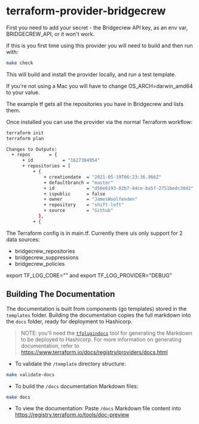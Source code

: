 # terraform-provider-bridgecrew

First you need to add your secret - the Bridgecrew API key, as an env var,
BRIDGECREW_API, or it won't work.

If this is you first time using this provider you will need to build
and then run with:

```bash
make check
```

This will build and install the provider locally, and run a test template.

If you're not using a Mac you will have to change OS_ARCH=darwin_amd64 to your value.

The example tf gets all the repositories you have in Bridgecrew and lists them.

Once installed you can use the provider via the normal Terraform workflow:

```bash
terraform init
terraform plan

Changes to Outputs:
  + repos       = {
      + id           = "1627304954"
      + repositories = [
          + {
              + creationdate  = "2021-05-19T06:23:36.966Z"
              + defaultbranch = "master"
              + id            = "d56e6193-82b7-44ce-ba5f-2751bedc3842"
              + ispublic      = false
              + owner         = "JamesWoolfenden"
              + repository    = "shift-left"
              + source        = "Github"
            },
          + {
```

The Terraform config is in main.tf.
 Currently there uis only support for 2 data sources:

- bridgecrew_repositories
- bridgecrew_suppressions
- bridgecrew_policies

export TF_LOG_CORE=""
and
export TF_LOG_PROVIDER="DEBUG"

## Building The Documentation

The documentation is built from components (go templates) stored in the `templates` folder.
Building the documentation copies the full markdown into the `docs` folder, ready for deployment to Hashicorp.

> NOTE: you'll need the [`tfplugindocs`](https://github.com/hashicorp/terraform-plugin-docs) tool for generating the Markdown to be deployed to Hashicorp. For more information on generating documentation, refer to https://www.terraform.io/docs/registry/providers/docs.html

- To validate the `/template` directory structure:

```bash
make validate-docs
```

- To build the `/docs` documentation Markdown files:

```bash
make docs
```

- To view the documentation:
Paste `/docs` Markdown file content into https://registry.terraform.io/tools/doc-preview
